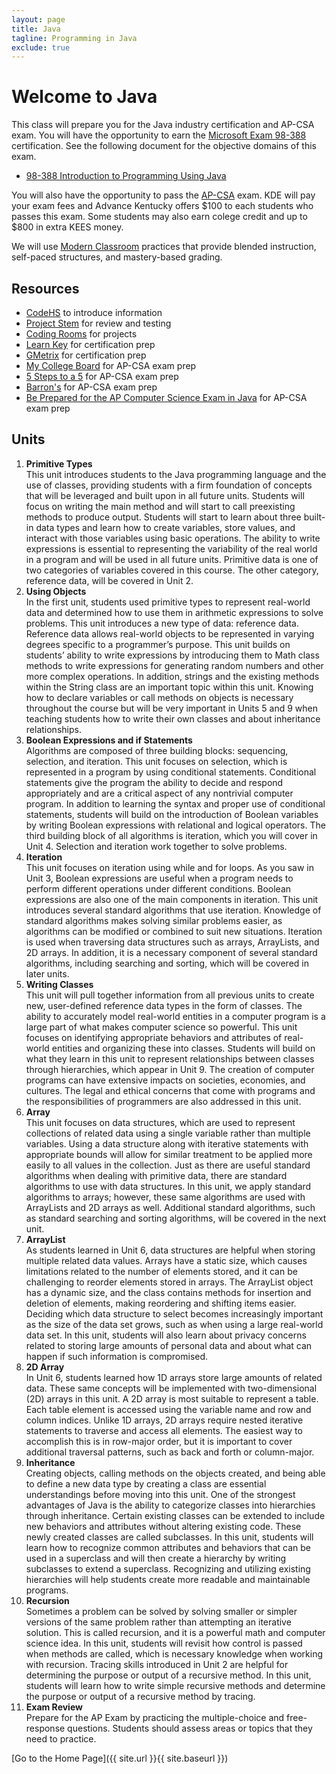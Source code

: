 ```yaml
---
layout: page
title: Java
tagline: Programming in Java
exclude: true
---
```

# Welcome to Java

This class will prepare you for the Java industry certification and AP-CSA exam. You will have the opportunity to earn the [Microsoft Exam 98-388](https://docs.microsoft.com/en-us/learn/certifications/exams/98-388) certification.  See the following document for the objective domains of this exam.

- [98-388 Introduction to Programming Using Java](https://certiport.pearsonvue.com/Educator-resources/Exam-details/Objective-domains.aspx)

You will also have the opportunity to pass the [AP-CSA](https://apcentral.collegeboard.org/courses/ap-computer-science-a/course) exam. KDE will pay your exam fees and Advance Kentucky offers $100 to each students who passes this exam. Some students may also earn colege credit and up to $800 in extra KEES money.

We will use [Modern Classroom](https://www.modernclassrooms.org/) practices that provide blended instruction, self-paced structures, and mastery-based grading.

## Resources
* [CodeHS](https://codehs.com/uploads/386763030394e0698295bed89da48f06) to introduce information
* [Project Stem](https://projectstem.org/high-school/ap-cs-a) for review and testing
* [Coding Rooms](http://codingrooms.com/) for projects
* [Learn Key](https://www.learnkey.com/course/detail/20DDFB91-0D91-48AF-8CD3-079169CC2381) for certification prep
* [GMetrix](https://www.gmetrix.com/Products/Filter?Certification=Information+Technology+Specialist+(ITS)&Version=Information+Technology+Specialist&Product=Java) for certification prep
* [My College Board](https://myap.collegeboard.org/) for AP-CSA exam prep
* [5 Steps to a 5](https://www.amazon.com/gp/product/0997252863/ref=ox_sc_saved_title_5?smid=ATVPDKIKX0DER&psc=1) for AP-CSA exam prep
* [Barron's](https://www.amazon.com/gp/product/1438012896/ref=ox_sc_saved_title_4?smid=ATVPDKIKX0DER&psc=1) for AP-CSA exam prep
* [Be Prepared for the AP Computer Science Exam in Java](https://www.amazon.com/gp/product/1264267460/ref=ox_sc_saved_title_3?smid=ATVPDKIKX0DER&psc=1) for AP-CSA exam prep

## Units
1. **Primitive Types**<br>
This unit introduces students to the Java programming language and the use of classes,
providing students with a firm foundation of concepts that will be leveraged and built upon in all
future units. Students will focus on writing the main method and will start to call preexisting
methods to produce output. Students will start to learn about three built-in data types and learn
how to create variables, store values, and interact with those variables using basic operations.
The ability to write expressions is essential to representing the variability of the real world in a
program and will be used in all future units. Primitive data is one of two categories of variables
covered in this course. The other category, reference data, will be covered in Unit 2.
1. **Using Objects**<br>
In the first unit, students used primitive types to represent real-world data and determined how to
use them in arithmetic expressions to solve problems. This unit introduces a new type of data:
reference data. Reference data allows real-world objects to be represented in varying degrees
specific to a programmer’s purpose. This unit builds on students’ ability to write expressions by
introducing them to Math class methods to write expressions for generating random numbers
and other more complex operations. In addition, strings and the existing methods within the
String class are an important topic within this unit. Knowing how to declare variables or call
methods on objects is necessary throughout the course but will be very important in Units 5 and
9 when teaching students how to write their own classes and about inheritance relationships.
1. **Boolean Expressions and if Statements**<br>
Algorithms are composed of three building blocks: sequencing, selection, and iteration. This unit
focuses on selection, which is represented in a program by using conditional statements.
Conditional statements give the program the ability to decide and respond appropriately and are
a critical aspect of any nontrivial computer program. In addition to learning the syntax and proper
use of conditional statements, students will build on the introduction of Boolean variables by
writing Boolean expressions with relational and logical operators. The third building block of all
algorithms is iteration, which you will cover in Unit 4. Selection and iteration work together to
solve problems.
1. **Iteration**<br>
This unit focuses on iteration using while and for loops. As you saw in Unit 3, Boolean
expressions are useful when a program needs to perform different operations under different
conditions. Boolean expressions are also one of the main components in iteration. This unit
introduces several standard algorithms that use iteration. Knowledge of standard algorithms
makes solving similar problems easier, as algorithms can be modified or combined to suit new
situations. Iteration is used when traversing data structures such as arrays, ArrayLists, and 2D
arrays. In addition, it is a necessary component of several standard algorithms, including
searching and sorting, which will be covered in later units.
1. **Writing Classes**<br>
This unit will pull together information from all previous units to create new, user-defined
reference data types in the form of classes. The ability to accurately model real-world entities in a
computer program is a large part of what makes computer science so powerful. This unit focuses
on identifying appropriate behaviors and attributes of real-world entities and organizing these
into classes. Students will build on what they learn in this unit to represent relationships between
classes through hierarchies, which appear in Unit 9. The creation of computer programs can have
extensive impacts on societies, economies, and cultures. The legal and ethical concerns that
come with programs and the responsibilities of programmers are also addressed in this unit.
1. **Array**<br>
This unit focuses on data structures, which are used to represent collections of related data using
a single variable rather than multiple variables. Using a data structure along with iterative
statements with appropriate bounds will allow for similar treatment to be applied more easily to
all values in the collection. Just as there are useful standard algorithms when dealing with
primitive data, there are standard algorithms to use with data structures. In this unit, we apply
standard algorithms to arrays; however, these same algorithms are used with ArrayLists and 2D
arrays as well. Additional standard algorithms, such as standard searching and sorting algorithms,
will be covered in the next unit.
1. **ArrayList**<br>
As students learned in Unit 6, data structures are helpful when storing multiple related data
values. Arrays have a static size, which causes limitations related to the number of elements
stored, and it can be challenging to reorder elements stored in arrays. The ArrayList object has a
dynamic size, and the class contains methods for insertion and deletion of elements, making
reordering and shifting items easier. Deciding which data structure to select becomes
increasingly important as the size of the data set grows, such as when using a large real-world
data set. In this unit, students will also learn about privacy concerns related to storing large
amounts of personal data and about what can happen if such information is compromised.
1. **2D Array**<br>
In Unit 6, students learned how 1D arrays store large amounts of related data. These same
concepts will be implemented with two-dimensional (2D) arrays in this unit. A 2D array is most
suitable to represent a table. Each table element is accessed using the variable name and row
and column indices. Unlike 1D arrays, 2D arrays require nested iterative statements to traverse
and access all elements. The easiest way to accomplish this is in row-major order, but it is
important to cover additional traversal patterns, such as back and forth or column-major.
1. **Inheritance**<br>
Creating objects, calling methods on the objects created, and being able to define a new data
type by creating a class are essential understandings before moving into this unit. One of the
strongest advantages of Java is the ability to categorize classes into hierarchies through
inheritance. Certain existing classes can be extended to include new behaviors and attributes
without altering existing code. These newly created classes are called subclasses. In this unit,
students will learn how to recognize common attributes and behaviors that can be used in a
superclass and will then create a hierarchy by writing subclasses to extend a superclass.
Recognizing and utilizing existing hierarchies will help students create more readable and
maintainable programs.
1. **Recursion**<br>
Sometimes a problem can be solved by solving smaller or simpler versions of the same problem
rather than attempting an iterative solution. This is called recursion, and it is a powerful math and
computer science idea. In this unit, students will revisit how control is passed when methods are
called, which is necessary knowledge when working with recursion. Tracing skills introduced in
Unit 2 are helpful for determining the purpose or output of a recursive method. In this unit,
students will learn how to write simple recursive methods and determine the purpose or output of
a recursive method by tracing.
1. **Exam Review**<br>
Prepare for the AP Exam by practicing the multiple-choice and free-response questions. Students
should assess areas or topics that they need to practice.


[Go to the Home Page]({{ site.url }}{{ site.baseurl }})
